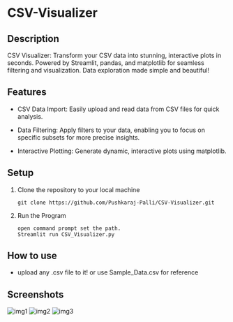 # CSV-Visualizer

## Description

CSV Visualizer: Transform your CSV data into stunning, interactive plots in seconds. Powered by Streamlit, pandas, and matplotlib for seamless filtering and visualization. Data exploration made simple and beautiful!



## Features

- CSV Data Import: Easily upload and read data from CSV files for quick analysis.

- Data Filtering: Apply filters to your data, enabling you to focus on specific subsets for more precise insights.
- Interactive Plotting: Generate dynamic, interactive plots using matplotlib.

## Setup

1. Clone the repository to your local machine
    ```
    git clone https://github.com/Pushkaraj-Palli/CSV-Visualizer.git
    ```
2. Run the Program
    
    ```
    open command prompt set the path.
    Streamlit run CSV_Visualizer.py
    ```

## How to use
+ upload any .csv file to it! or use Sample_Data.csv for reference

## Screenshots
![img1](https://github.com/user-attachments/assets/02e8c0f1-b422-41b1-8d5c-8a6d9d6086c7)
![img2](https://github.com/user-attachments/assets/e27f756b-6cd5-4e08-a1ad-df169ea957e6)
![img3](https://github.com/user-attachments/assets/f5543eca-bac3-4545-a38c-57070e1157e6)
